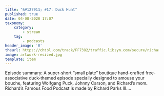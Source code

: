 ```yaml
---
title: "&#127911; #17: Duck Hunt"
published: true
date: 04-08-2020 17:07
taxonomy:
    category:
        - stream
    tag:
        - podcasts
header_image: '0'
theurl: https://chtbl.com/track/FF7382/traffic.libsyn.com/secure/richardsfamousfoodpodcast/20200721_RFFP_DuckHunt_for_RFFP_mix_limiter.mp3?dest-id=1672454
image: artwork-resized.jpg
template: item
--- 
```

Episode summary: A super-short “small plate” boutique hand-crafted free-associative duck-themed episode specially designed to amouse your bouche, featuring Wolfgang Puck, Johnny Carson, and Richard’s mom. Richard’s Famous Food Podcast is made by Richard Parks III….
